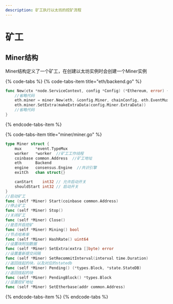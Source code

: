 ```yaml
---
description: 矿工执行以太坊的挖矿流程
---
```


# 矿工

## Miner结构

Miner结构定义了一个矿工，在创建以太坊实例时会创建一个Miner实例

{% code-tabs %}
{% code-tabs-item title="eth/backend.go" %}
```go
func New(ctx *node.ServiceContext, config *Config) (*Ethereum, error) {
    //省略代码
    eth.miner = miner.New(eth, &config.Miner, chainConfig, eth.EventMux(), eth.engine, eth.isLocalBlock)
	eth.miner.SetExtra(makeExtraData(config.Miner.ExtraData))
	//省略代码
}
```
{% endcode-tabs-item %}

{% code-tabs-item title="miner/miner.go" %}
```go
type Miner struct {
	mux      *event.TypeMux
	worker   *worker  //矿工工作线程
	coinbase common.Address  //矿工地址
	eth      Backend
	engine   consensus.Engine  //共识引擎
	exitCh   chan struct{}

	canStart    int32 // 允许启动开关
	shouldStart int32 // 启动开关
}
//启动矿工
func (self *Miner) Start(coinbase common.Address)
//停止矿工
func (self *Miner) Stop()
//关闭矿工
func (self *Miner) Close()
//是否开启挖矿
func (self *Miner) Mining() bool
//节点哈希率
func (self *Miner) HashRate() uint64
//设置块附加数据
func (self *Miner) SetExtra(extra []byte) error
//设置重新提交间隔
func (self *Miner) SetRecommitInterval(interval time.Duration)
//返回挂起的块，以及对应的statedb
func (self *Miner) Pending() (*types.Block, *state.StateDB)
//返回挂起的块
func (self *Miner) PendingBlock() *types.Block
//设置挖矿地址
func (self *Miner) SetEtherbase(addr common.Address)
```
{% endcode-tabs-item %}
{% endcode-tabs %}



